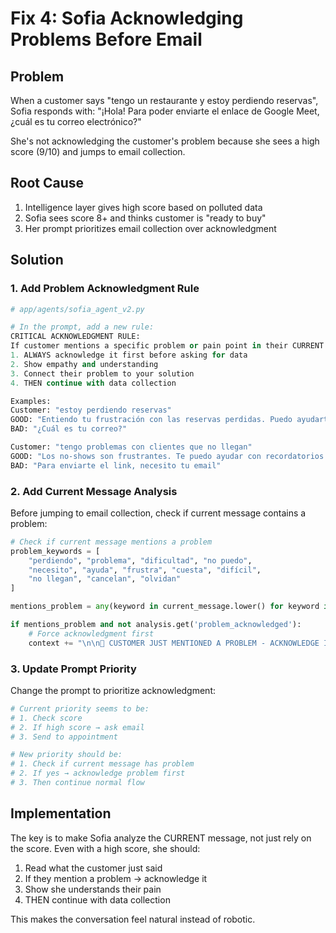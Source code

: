 # Fix 4: Sofia Acknowledging Problems Before Email

## Problem
When a customer says "tengo un restaurante y estoy perdiendo reservas", Sofia responds with:
"¡Hola! Para poder enviarte el enlace de Google Meet, ¿cuál es tu correo electrónico?"

She's not acknowledging the customer's problem because she sees a high score (9/10) and jumps to email collection.

## Root Cause
1. Intelligence layer gives high score based on polluted data
2. Sofia sees score 8+ and thinks customer is "ready to buy"
3. Her prompt prioritizes email collection over acknowledgment

## Solution

### 1. Add Problem Acknowledgment Rule

```python
# app/agents/sofia_agent_v2.py

# In the prompt, add a new rule:
CRITICAL ACKNOWLEDGMENT RULE:
If customer mentions a specific problem or pain point in their CURRENT message:
1. ALWAYS acknowledge it first before asking for data
2. Show empathy and understanding
3. Connect their problem to your solution
4. THEN continue with data collection

Examples:
Customer: "estoy perdiendo reservas"
GOOD: "Entiendo tu frustración con las reservas perdidas. Puedo ayudarte a automatizar ese proceso. ¿Cómo te llamas?"
BAD: "¿Cuál es tu correo?"

Customer: "tengo problemas con clientes que no llegan"
GOOD: "Los no-shows son frustrantes. Te puedo ayudar con recordatorios automáticos. ¿Cuál es tu nombre?"
BAD: "Para enviarte el link, necesito tu email"
```

### 2. Add Current Message Analysis

Before jumping to email collection, check if current message contains a problem:

```python
# Check if current message mentions a problem
problem_keywords = [
    "perdiendo", "problema", "dificultad", "no puedo", 
    "necesito", "ayuda", "frustra", "cuesta", "difícil",
    "no llegan", "cancelan", "olvidan"
]

mentions_problem = any(keyword in current_message.lower() for keyword in problem_keywords)

if mentions_problem and not analysis.get('problem_acknowledged'):
    # Force acknowledgment first
    context += "\n\n🚨 CUSTOMER JUST MENTIONED A PROBLEM - ACKNOWLEDGE IT FIRST!"
```

### 3. Update Prompt Priority

Change the prompt to prioritize acknowledgment:

```python
# Current priority seems to be:
# 1. Check score
# 2. If high score → ask email
# 3. Send to appointment

# New priority should be:
# 1. Check if current message has problem
# 2. If yes → acknowledge problem first
# 3. Then continue normal flow
```

## Implementation

The key is to make Sofia analyze the CURRENT message, not just rely on the score. Even with a high score, she should:
1. Read what the customer just said
2. If they mention a problem → acknowledge it
3. Show she understands their pain
4. THEN continue with data collection

This makes the conversation feel natural instead of robotic.